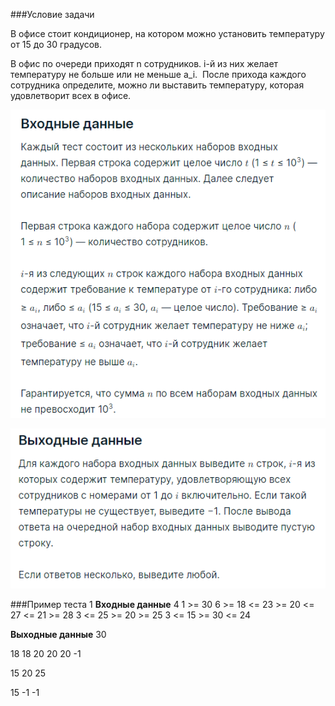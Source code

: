 ###Условие задачи

В офисе стоит кондиционер, на котором можно установить температуру от 15 до 30 градусов.

В офис по очереди приходят n сотрудников. i-й из них желает температуру не больше или не меньше a_i.
​
После прихода каждого сотрудника определите, можно ли выставить температуру, которая удовлетворит всех в офисе.

![Alt text](input.png)

![Alt text](output.png)

###Пример теста 1
__Входные данные__
4
1
\>= 30
6
\>= 18
<= 23
\>= 20
<= 27
<= 21
\>= 28
3
\<= 25
\>= 20
\>= 25
3
\<= 15
\>= 30
<= 24

__Выходные данные__
30

18
18
20
20
20
-1

15
20
25

15
-1
-1